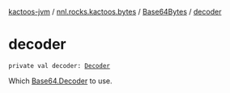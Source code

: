 [kactoos-jvm](../../index.md) / [nnl.rocks.kactoos.bytes](../index.md) / [Base64Bytes](index.md) / [decoder](./decoder.md)

# decoder

`private val decoder: `[`Decoder`](http://docs.oracle.com/javase/8/docs/api/java/util/Base64/Decoder.html)

Which [Base64.Decoder](http://docs.oracle.com/javase/8/docs/api/java/util/Base64/Decoder.html) to use.

